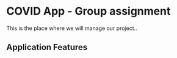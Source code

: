 # COVID App - Group assignment 

This is the place where we will manage our project.. 

## Application Features 
